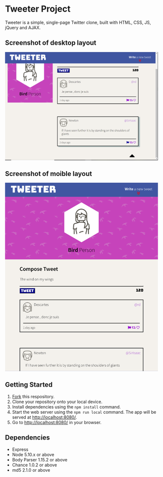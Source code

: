 # Tweeter Project

Tweeter is a simple, single-page Twitter clone, built with HTML, CSS, JS, jQuery and AJAX.

## Screenshot of desktop layout
![screenshot 1](public/images/Tweeter%20(desktop).png)

## Screenshot of moible layout
![screenshot 1](public/images/Tweeter%20(Pixel%202).png)

## Getting Started

1. [Fork](https://docs.github.com/en/repositories/creating-and-managing-repositories/creating-a-repository-from-a-template) this respository.
2. Clone your repository onto your local device.
3. Install dependencies using the `npm install` command.
3. Start the web server using the `npm run local` command. The app will be served at <http://localhost:8080/>.
4. Go to <http://localhost:8080/> in your browser.

## Dependencies

- Express
- Node 5.10.x or above
- Body Parser 1.15.2 or above
- Chance 1.0.2 or above
- md5 2.1.0 or above
